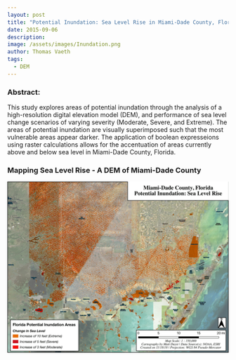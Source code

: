 ```yaml
---
layout: post
title: "Potential Inundation: Sea Level Rise in Miami-Dade County, Florida"
date: 2015-09-06
description: 
image: /assets/images/Inundation.png
author: Thomas Vaeth
tags: 
  - DEM
---
```


### Abstract:

This study explores areas of potential inundation through the analysis of a high-resolution digital elevation model (DEM), and performance of sea level change scenarios of varying severity (Moderate, Severe, and Extreme). The areas of potential inundation are visually superimposed such that the most vulnerable areas appear darker. The application of boolean expresseions using raster calculations allows for the accentuation of areas currently above and below sea level in Miami-Dade County, Florida.


### Mapping Sea Level Rise - A DEM of Miami-Dade County

![Map GIS](/assets/images/Inundation.png)
